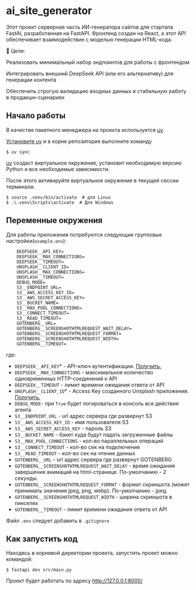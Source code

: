 # ai_site_generator
Этот проект серверная часть ИИ-генератора сайтов для стартапа FastAI, разработанная на FastAPI.
Фронтенд создан на React, а этот API обеспечивает взаимодействие с моделью генерации HTML-кода.

🚀 Цели:

Реализовать минимальный набор эндпоинтов для работы с фронтендом

Интегрировать внешний DeepSeek API (или его альтернативу) для генерации контента

Обеспечить строгую валидацию входных данных и стабильную работу в продакшн-сценариях


## Начало работы
В качестве пакетного менеджера на проекта используется [uv](https://docs.astral.sh/uv/).

[Установите uv](https://gitlab.dvmn.org/root/fastapi-articles/-/wikis/Uv-package-manager#1-%D1%83%D1%81%D1%82%D0%B0%D0%BD%D0%BE%D0%B2%D0%BA%D0%B0-uv) и в корне репозитория выполните команду

```shell
$ uv sync
```

[uv](https://docs.astral.sh/uv/) создаст виртуальное окружение, установит необходимую версию Python и все необходимые зависимости.

После этого активируйте виртуальное окружение в текущей сессии терминала:

```shell
$ source .venv/bin/activate  # для Linux
$ .\.venv\Scripts\activate  # Для Windows
```
## Переменные окружения 
Для работы приложения потребуются следующие групповые настройки(`example.env`):
```shell
    DEEPSEEK__API_KEY=
    DEEPSEEK__MAX_CONNECTIONS=
    DEEPSEEK__TIMEOUT=
    UNSPLASH__CLIENT_ID=
    UNSPLASH__MAX_CONNECTIONS=
    UNSPLASH__TIMEOUT=
    DEBUG_MODE=
    S3__ENDPOINT_URL=
    S3__AWS_ACCESS_KEY_ID=
    S3__AWS_SECRET_ACCESS_KEY=
    S3__BUCKET_NAME=
    S3__MAX_POOL_CONNECTIONS=
    S3__CONNECT_TIMEOUT=
    S3__READ_TIMEOUT=
    GOTENBERG__URL=
    GOTENBERG__SCREENSHOTHTMLREQUEST_WAIT_DELAY=
    GOTENBERG__SCREENSHOTHTMLREQUEST_FORMAT=
    GOTENBERG__SCREENSHOTHTMLREQUEST_WIDTH=
    GOTENBERG__TIMEOUT=
```
где:
- `DEEPSEEK__API_KEY`* - API-ключ аутентификации. [Получить.](https://api-docs.deepseek.com/)
- `DEEPSEEK__MAX_CONNECTIONS` - максимальное количество одновременных HTTP-соединений к API
- `DEEPSEEK__TIMEOUT` - лимит времени ожидания ответа от API
- `UNSPLASH__CLIENT_ID`* - Access Key созданного Unsplash приложения. [Получить.](https://unsplash.com/documentation#creating-a-developer-account)
- `DEBUG_MODE`- при `True` будет логироваться в консоль все действия агента
- `S3__ENDPOINT_URL` - url адрес сервера где развернут S3
- `S3__AWS_ACCESS_KEY_ID` - имя пользователя S3
- `S3__AWS_SECRET_ACCESS_KEY` - пароль S3
- `S3__BUCKET_NAME` - бакет куда будут падать загруженные файлы
- `S3__MAX_POOL_CONNECTIONS` - кол-во параллельных операций
- `S3__CONNECT_TIMEOUT` - кол-во сек на подключение
- `S3__READ_TIMEOUT` - кол-во сек на чтение данных
- `GOTENBERG__URL` - url адрес сервера где развернут GOTENBERG
- `GOTENBERG__SCREENSHOTHTMLREQUEST_WAIT_DELAY` - время ожидания завершения анимаций на html-странице. По-умолчанию - 2 секунды.
- `GOTENBERG__SCREENSHOTHTMLREQUEST_FORMAT` - формат скриншота (может принимать значения jpeg, png, webp). По-умолчанию - jpeg.
- `GOTENBERG__SCREENSHOTHTMLREQUEST_WIDTH` - ширина скриншота в пикселях
- `GOTENBERG__TIMEOUT` - лимит времени ожидания ответа от API

Файл `.env` следует добавить в `.gitignore`

## Как запустить код

Находясь в корневой директории проекта, запустить проект можно командой:

```shell
$ fastapi dev src/main.py
```

Проект будет работать по адресу http://127.0.0.1:8000/
